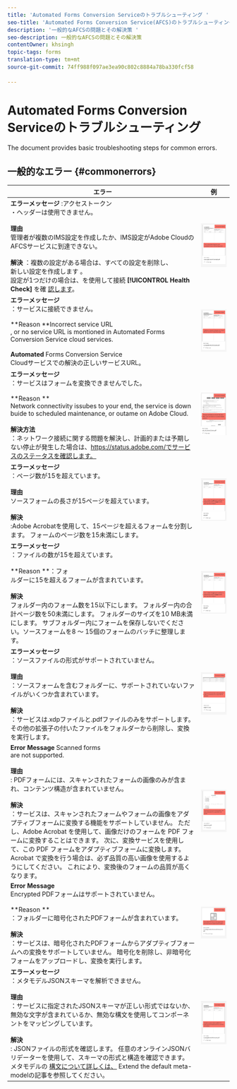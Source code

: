 ```yaml
---
title: 'Automated Forms Conversion Serviceのトラブルシューティング '
seo-title: 'Automated Forms Conversion Service(AFCS)のトラブルシューティング '
description: '一般的なAFCSの問題とその解決策 '
seo-description: 一般的なAFCSの問題とその解決策
contentOwner: khsingh
topic-tags: forms
translation-type: tm+mt
source-git-commit: 74ff988f097ae3ea90c802c8884a78ba330fcf58

---
```



# Automated Forms Conversion Serviceのトラブルシューティング


<!--The article provides information on installation, configuration and administration issues that may arise in an Automated Forms Conversion Service production environment. --> The document  provides basic troubleshooting steps for common errors.

## 一般的なエラー {#commonerrors}

| エラー | 例 |
|--- |--- |
| **エラーメッセージ** :アクセストークン <br> ・ヘッダーは使用できません。 <br><br>**理由&#x200B;**<br>管理者が複数のIMS設定を作成したか、IMS設定がAdobe CloudのAFCSサービスに到達できない。<br><br>**解決** ：複数の設定がある場合は、すべての設定を削除し、 <br> 新しい設定を作成します [](configure-service.md#obtainpubliccertificates)。 <br> 設定が1つだけの場合は、を使用して接続 **[!UICONTROL Health Check]** を確 [認します](configure-service.md#createintegrationoption)。 | ![アクセストークンヘッダーが使用できません](assets/invalid-ims-configuration.png) |
| **エラーメッセージ**<br> ：サービスに接続できません。  <br><br>**Reason **Incorrect service URL<br>, or no service URL is montioned in Automated Forms Conversion Service cloud services.<br><br>**Automated** Forms Conversion Service <br>[](configure-service.md#configure-the-cloud-service) Cloudサービスでの解決の正しいサービスURL。 | ![サービスに接続できません。](assets/wrong-endpoint-configured.png) |
| **エラーメッセージ**<br> ：サービスはフォームを変換できませんでした。  <br><br>**Reason **<br>Network connectivity issubes to your end, the service is down buide to scheduled maintenance, or outame on Adobe Cloud.<br><br>**解決方法**<br> ：ネットワーク接続に関する問題を解決し、計画的または予期しない停止が発生した場合は、https://status.adobe.com/でサービスのステータスを確認します。 | ![サービスに接続できません。](assets/service-failure.png) |
| **エラーメッセージ**<br> ：ページ数が15を超えています。  <br><br>**理由&#x200B;**<br>ソースフォームの長さが15ページを超えています。<br><br>**解決**<br> :Adobe Acrobatを使用して、15ページを超えるフォームを分割します。 フォームのページ数を15未満にします。 | ![サービスに接続できません。](assets/number-of-pages.png) |
| **エラーメッセージ**<br> ：ファイルの数が15を超えています。  <br><br>**Reason **：フォ<br>ルダーに15を超えるフォームが含まれています。<br><br>**解決**<br> フォルダー内のフォーム数を15以下にします。 フォルダー内の合計ページ数を50未満にします。 フォルダーのサイズを10 MB未満にします。 サブフォルダー内にフォームを保存しないでください。ソースフォームを8 ～ 15個のフォームのバッチに整理します。 | ![サービスに接続できません。](assets/number-of-pages.png) |
| **エラーメッセージ**<br> ：ソースファイルの形式がサポートされていません。  <br><br>**理由&#x200B;**<br>：ソースフォームを含むフォルダーに、サポートされていないファイルがいくつか含まれています。<br><br>**解決**<br> ：サービスは.xdpファイルと.pdfファイルのみをサポートします。 その他の拡張子の付いたファイルをフォルダーから削除し、変換を実行します。 | ![サービスに接続できません。](assets/unsupported-file-formats.png) |
| **Error Message** Scanned forms <br> are not supported.  <br><br>**理由&#x200B;**<br>: PDFフォームには、スキャンされたフォームの画像のみが含まれ、コンテンツ構造が含まれていません。<br><br>**解決**<br> ：サービスは、スキャンされたフォームやフォームの画像をアダプティブフォームに変換する機能をサポートしていません。 ただし、Adobe Acrobat を使用して、画像だけのフォームを PDF フォームに変換することはできます。 次に、変換サービスを使用して、この PDF フォームをアダプティブフォームに変換します。 Acrobat で変換を行う場合は、必ず品質の高い画像を使用するようにしてください。 これにより、変換後のフォームの品質が高くなります。 | ![サービスに接続できません。](assets/scanned-forms-error.png) |
| **Error Message**<br> Encrypted PDFフォームはサポートされていません。  <br><br>**Reason **<br>：フォルダーに暗号化されたPDFフォームが含まれています。<br><br>**解決**<br> ：サービスは、暗号化されたPDFフォームからアダプティブフォームへの変換をサポートしていません。 暗号化を削除し、非暗号化フォームをアップロードし、変換を実行します。 | ![サービスに接続できません。](assets/secured-pdf-form.png) |
| **エラーメッセージ**<br> ：メタモデルJSONスキーマを解析できません。  <br><br>**理由&#x200B;**<br>：サービスに指定されたJSONスキーマが正しい形式ではないか、無効な文字が含まれているか、無効な構文を使用してコンポーネントをマッピングしています。<br><br>**解決**<br> : JSONファイルの形式を確認します。 任意のオンラインJSONバリデーターを使用して、スキーマの形式と構造を確認できます。 メタモデルの [構文について詳しくは、](extending-the-default-meta-model.md) Extend the default meta-modelの記事を参照してください。 | ![サービスに接続できません。](assets/invalid-meta-model-schema.png) |
